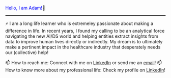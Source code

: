 <span style="color:blue">Hello, I am Adam!</span>👋  
<hr style="border: 0.5px solid gray;">

⚡ I am a long life learner who is extremeley passionate about making a difference in life. In recent years, I found my calling to be an analytical force navigating the new AI/DS world and helping entities extract insights from data to improve human lives directly or indirectly. My dream is to ultimately make a pertinent impact in the healthcare industry that desperately needs our (collective) help!

📫 How to reach me: Connect with me on [LinkedIn](https://www.linkedin.com/in/atefadamsaleh/) or send me an [email](mailto:atefadamsaleh@gmail.com)!
📫 How to know more about my professional life: Check my profile on [LinkedIn](https://www.linkedin.com/in/atefadamsaleh/)!

<!--
**aasaleh/aasaleh** is a ✨ _special_ ✨ repository because its `README.md` (this file) appears on your GitHub profile.

Here are some ideas to get you started:

- 🔭 I’m currently working on ...
- 🌱 I’m currently learning ...
- 👯 I’m looking to collaborate on ...
- 🤔 I’m looking for help with ...
- 💬 Ask me about ...
- 📫 How to reach me: ...
- 😄 Pronouns: ...
- ⚡ Fun fact: ...
-->
